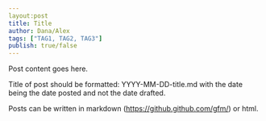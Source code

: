 ```yaml
---
layout:post
title: Title
author: Dana/Alex
tags: ["TAG1, TAG2, TAG3"]
publish: true/false
---
```


Post content goes here.

Title of post should be formatted: YYYY-MM-DD-title.md with the date being the date posted and not the date drafted.

Posts can be written in markdown (https://github.github.com/gfm/) or html.
